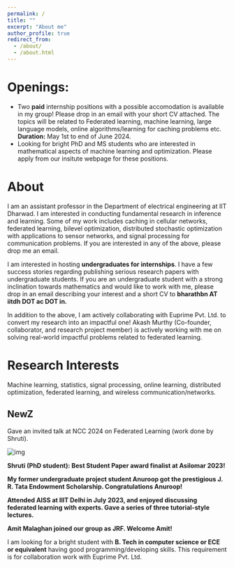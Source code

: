 ```yaml
---
permalink: /
title: ""
excerpt: "About me"
author_profile: true
redirect_from: 
  - /about/
  - /about.html
---
```

# Openings:

- Two **paid** internship positions with a possible accomodation is available in my group! Please drop in an email with your short CV attached. The topics will be related to Federated learning, machine learning, large language models, online algorithms/learning for caching problems etc. **Duration:** May 1st to end of June 2024. 
- Looking for bright PhD and MS students who are interested in mathematical aspects of machine learning and optimization. Please apply from our insitute webpage for these positions. 

# About 

I am an assistant professor in the Department of electrical engineering at IIT Dharwad. I am interested in conducting fundamental research in inference and learning. Some of my work includes caching in cellular networks, federated learning, bilevel optimization, distributed stochastic optimization with applications to sensor networks, and signal processing for communication problems. If you are interested in any of the above, please drop me an email.

I am interested in hosting **undergraduates for internships**. I have a few success stories regarding publishing serious research papers with undergraduate students. If you are an undergraduate student with a strong inclination towards mathematics and would like to work with me, please drop in an email describing your interest and a short CV to **bharathbn AT iitdh DOT ac DOT in.** 

In addition to the above, I am actively collaborating with Euprime Pvt. Ltd. to convert my research into an impactful one! Akash Murthy (Co-founder, collaborator, and research project member) is actively working with me on solving real-world impactful problems related to federated learning.

# Research Interests

Machine learning, statistics, signal processing, online learning, distributed optimization, federated learning, and wireless communication/networks.


## NewZ

Gave an invited talk at NCC 2024 on Federated Learning (work done by Shruti).

![img](https://bnbharath.files.wordpress.com/2020/06/img_1282.jpg?w=200)

**Shruti (PhD student): Best Student Paper award finalist at Asilomar 2023!** 

**My former undergraduate project student Anuroop got the prestigious J. R. Tata Endowment Scholarship. Congratulations Anuroop!**

**Attended AISS at IIIT Delhi in July 2023, and enjoyed discussing federated learning with experts. Gave a series of three tutorial-style lectures.**

**Amit Malaghan joined our group as JRF. Welcome Amit!**






I am looking for a bright student with **B. Tech in computer science or ECE or equivalent** having good programming/developing skills. This requirement is for collaboration work with Euprime Pvt. Ltd.
